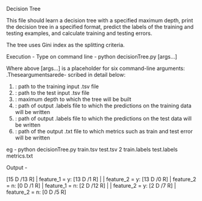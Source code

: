 Decision Tree

This file should learn a decision tree with a specified maximum depth, print the decision tree in a specified format, predict the labels of the training and testing examples, and calculate training and testing errors.

The tree uses Gini index as the splitting criteria.

Execution - 
Type on command line - python decisionTree.py [args...]

Where above [args...] is a placeholder for six command-line arguments: <train input> <test input> <max depth> <train out> <test out> <metrics out>.Theseargumentsarede- scribed in detail below:
1. <train input>: path to the training input .tsv file
2. <test input>: path to the test input .tsv file
3. <max depth>: maximum depth to which the tree will be built
4. <train out>: path of output .labels file to which the predictions on the training data will be written 
5. <test out>: path of output .labels file to which the predictions on the test data will be written
6. <metrics out>: path of the output .txt file to which metrics such as train and test error will be written

eg - python decisionTree.py train.tsv test.tsv 2 train.labels test.labels metrics.txt

Output - 

[15 D /13 R]
| feature_1 = y: [13 D /1 R] | 
  | feature_2 = y: [13 D /0 R]
  | feature_2 = n: [0 D /1 R]
| feature_1 = n: [2 D /12 R] | 
  | feature_2 = y: [2 D /7 R]
  | feature_2 = n: [0 D /5 R]

